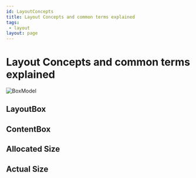 ```yaml
---
id: LayoutConcepts
title: Layout Concepts and common terms explained
tags: 
 - layout
layout: page
---
```


# Layout Concepts and common terms explained
  ![BoxModel](/assets/img/boxmodel.png)

## LayoutBox

## ContentBox

## Allocated Size

## Actual Size

